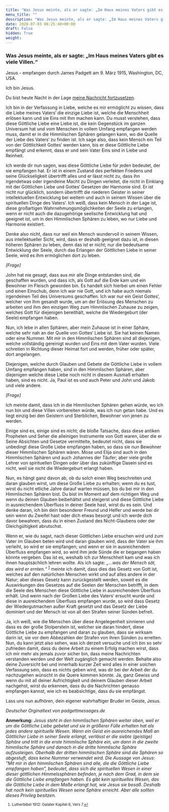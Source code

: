 ```yaml
---
title: "Was Jesus meinte, als er sagte: „Im Haus meines Vaters gibt es viele Villen.“"
menu_title: ""
description: "Was Jesus meinte, als er sagte: „Im Haus meines Vaters gibt es viele Villen.“"
date: 2020-07-03 06:25:48+00:00
draft: False
hidden: True
weight:
---
```

### Was Jesus meinte, als er sagte: „Im Haus meines Vaters gibt es viele Villen.“

Jesus - empfangen durch James Padgett am 9. März 1915, Washington, DC, USA.

Ich bin Jesus.

Du bist heute Nacht in der Lage [meine Nachricht fortzusetzen](/padgett-botschaften/padgett-botschaften-in-reihenfolge-des-datums/padgett-botschaften-1915-januar-august/die-kraft-der-liebe-die-menschen-von-suende-und-irrtum-befreit-jep-jesus-6-maerz-1915/).

Ich bin in der Verfassung in Liebe, welche es mir ermöglicht zu wissen, dass die Liebe meines Vaters‘ die einzige Liebe ist, welche die Menschheit erlösen kann und sie Eins mit Ihm machen kann. Du musst verstehen, dass diese Göttliche Liebe eine Liebe ist, die kein Gegenstück im ganzen Universum hat und vom Menschen in vollem Umfang empfangen werden muss, damit er in die Himmlischen Sphären gelangen kann, wo die Quelle der Liebe des Vaters‘ zu finden ist. Ich sage also, dass kein Mensch ein Teil von der Göttlichkeit Gottes‘ werden kann, bis er diese Göttliche Liebe empfängt und erkennt, dass er und sein Vater Eins sind in Liebe und Reinheit.

Ich werde dir nun sagen, was diese Göttliche Liebe für jeden bedeutet, der sie empfangen hat. Er ist in einem Zustand des perfekten Friedens und seine Glückseligkeit übertrifft alles und er lässt nicht zu, dass ihn irgendetwas oder irgendeine Macht zu Dingen verleitet, die nicht in Einklang mit der Göttlichen Liebe und Gottes‘ Gesetzen der Harmonie sind. Er ist nicht nur glücklich, sondern übertrifft die niederen Geister in seiner intellektuellen Entwicklung bei weitem und auch in seinem Wissen über die spirituellen Dinge des Vaters‘. Ich weiß, dass kein Mensch in der Lage ist, diese großartigen Wahrnehmungsmöglichkeiten der Seele zu erlangen, wenn er nicht auch die dazugehörige seelische Entwicklung hat und geeignet ist, um in den Himmlischen Sphären zu leben, wo nur Liebe und Harmonie existiert.

Denke also nicht, dass nur weil ein Mensch wundervoll in seinem Wissen, aus intellektueller Sicht, wird, dass er deshalb geeignet dazu ist, in diesen höheren Sphären zu leben, denn das ist er nicht; nur die bedeutsame Entwicklung der Seele, durch das Erlangen der Göttlichen Liebe in seiner Seele, wird es ihm ermöglichen dort zu leben.

*[Frage]*

John hat nie gesagt, dass aus mir alle Dinge entstanden sind, die geschaffen wurden, und dass ich, als Gott auf die Erde kam und ein Bewohner im Fleisch geworden bin. Es handelt sich hierbei um einen Fehler und einen Einschub, denn ich war nie Gott, und ich habe auch niemals irgendeinen Teil des Universums geschaffen. Ich war nur ein Geist Gottes‘, welcher von Ihm gesandt wurde, um an der Erlösung des Menschen zu arbeiten und ihm den einzigen Weg zum Himmlischen Zuhause zu zeigen, welches Gott für diejenigen bereithält, welche die Wiedergeburt (der Seele) empfangen haben.

Nun, ich lebe in allen Sphären, aber mein Zuhause ist in einer Sphäre, welche sehr nah an der Quelle von Gottes‘ Liebe ist. Sie hat keinen Namen oder eine Nummer. Mit mir in den Himmlischen Sphären sind all diejenigen, welche vollständig gereinigt wurden und Eins mit dem Vater wurden. Viele schreiten in Richtung dieser Heimat fort und werden, früher oder später, dort angelangen.

Diejenigen, welche durch Glauben und Gebete die Göttliche Liebe in vollem Umfang empfangen haben, sind in den Himmlischen Sphären, aber diejenigen welche diese Liebe noch nicht in diesem Ausmaß erhalten haben, sind es nicht. Ja, Paul ist es und auch Peter und John und Jakob und viele andere.

*[Frage]*

Ich meinte damit, dass ich in die Himmlischen Sphären gehen würde, wo ich nun bin und diese Villen vorbereiten würde, was ich nun getan habe. Und es liegt einzig bei den Geistern und Sterblichen, Bewohner von jenen zu werden.

Einige sind es, einige sind es nicht; die bloße Tatsache, dass diese antiken Propheten und Seher die alleinigen Instrumente von Gott waren, über die er Seine Absichten und Gesetze vermittelte, bedeutet nicht, dass sie unbedingt diese Große Liebe empfangen haben, so dass sie nun Bewohner dieser Himmlischen Sphären wären. Mose und Elija sind auch in den Himmlischen Sphären und auch Johannes der Täufer; aber viele große Lehrer von spirituellen Dingen oder über das zukünftige Dasein sind es nicht, weil sie nicht die Wiedergeburt erlangt haben.

Nun, es hängt ganz davon ab, ob du solch einen Weg beschreiten und daran glauben wirst, um diese Große Liebe zu erhalten; wenn du es tust, wirst du nicht etliche Jahre darauf warten müssen, bis du bei mir in den Himmlischen Sphären bist. Du bist im Moment auf dem richtigen Weg und wenn du deinen Glauben beibehältst und steigerst und diese Göttliche Liebe in ausreichendem Überfluss in deiner Seele hast, wirst du es sein. Und denke daran, ich bin dein besonderer Freund und Helfer und werde bei dir sein wenn du Zweifel hast oder dich etwas besorgt und ich werde dich davor bewahren, dass du in einen Zustand des Nicht-Glaubens oder der Gleichgültigkeit abrutschst.

Wenn er, wie du sagst, nach dieser Göttlichen Liebe ersuchen wird und zum Vater im Glauben beten wird und daran glauben wird, dass der Vater sie ihm verleiht, so wird er sie empfangen; und wenn er sie in ausreichendem Überfluss empfangen wird, so wird ihm jede Sünde die er begangen haben könnte vergeben. Das ist es, weshalb ich zur Menschheit kam und was ich ihnen hauptsächlich lehren wollte. Als ich sagte: *„…was der Mensch sät, das wird er ernten.“* <sup id="a1">[1](#f1)</sup> meinte ich damit, dass dies das Gesetz von Gott ist, welches auf den natürlichen Menschen wirkt und auf alles andere in der Natur; aber dieses Gesetz kann zurückgestellt werden, soweit es die Auswirkungen des Gesetzes auf die Seelen der Menschen betrifft, in dem die Seele des Menschen diese Göttliche Liebe in ausreichendem Überfluss erhält. Und wenn nach der Großen Liebe des Vaters‘ ersucht wurde und diese in ausreichendem Überfluss empfangen wurde, so wird dass Gesetz der Wiedergutmachen außer Kraft gesetzt und das Gesetz der Liebe dominiert und der Mensch ist von all den Strafen seiner Sünden befreit.

Ja, ich weiß, wie die Menschen über diese Angelegenheit sinnieren und dass es der große Stolperstein ist, welcher sie daran hindert, diese Göttliche Liebe zu empfangen und daran zu glauben, dass sie wirksam darin ist, sie vor dem Abbezahlen der Strafen von ihren Sünden zu erretten. Nun, du kann jetzt also sehen, was ich derzeit versuche und ich bin so sehr zufrieden damit, dass du deine Arbeit zu einem Erfolg machen wirst, dass ich mir mehr als jemals zuvor sicher bin, dass meine Nachrichten verstanden werden und der Welt zugänglich gemacht werden. Behalte also deine Zuversicht bei und innerhalb kurzer Zeit wird alles in einer solchen Verfassung sein, dass es nichts geben wird, was dir bei der Arbeit der du nachzugehen wünscht in die Quere kommen könnte.
Ja, ganz Gewiss und wenn du mit all deiner Aufrichtigkeit und deinem Glauben dieser Arbeit nachgehst, wirst du erkennen, dass du die Nachrichten genauso empfangen kannst, wie ich es beabsichtige, dass du sie empfängst.

Lass uns nun aufhören, dein eigener wahrhaftiger Bruder im Geiste, Jesus.

*Deutscher Orginaltext von padgettmessages.de*

**Anmerkung:** *Jesus steht in den himmlischen Sphären weiter oben, weil er um die Göttliche Liebe gebetet und sie in größerer Fülle erhalten hat als jedes andere spirituelle Wesen. Wenn ein Geist ein ausreichendes Maß an Göttlicher Liebe in seiner Seele erlangt, verlässt er die siebte (geistige) Sphäre und tritt in die erste himmlische Sphäre ein, um dann in die zweite himmlische Sphäre und danach in die dritte himmlische Sphäre aufzusteigen. Oberhalb der dritten himmlischen Sphäre sind die Sphären so abgestuft, dass keine Nummer verwendet wird. Die Aussage von Jesus: "Mit mir in den himmlischen Sphären sind alle, die die Göttliche Liebe empfangen haben", bedeutet, dass sich die spirituellen Wesen in einer dieser göttlichen Himmelssphären befinden, je nach dem Grad, in dem sie die Göttliche Liebe empfangen haben. Es gibt kein spirituelles Wesen, das die Göttliche Liebe in dem Maße erlangt hat, wie Jesus sie besaß. Deshalb hat noch kein spirituelles Wesen seine Sphäre erreicht. Aber alle sollten dieses Privileg besitzen.*
<small>

1. <large id="f1"> Lutherbibel 1912: Galater Kapitel 6, Vers 7.[↩](#a1)
